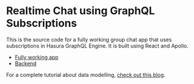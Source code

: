 # Realtime Chat using GraphQL Subscriptions

This is the source code for a fully working group chat app that uses subscriptions in Hasura GraphQL Engine. It is built using React and Apollo.

- [Fully working app](https://chat-example-trial-roar.herokuapp.com)
- [Backend](https://hasura-realtime-group-chat.herokuapp.com)

For a complete tutorial about data modelling, [check out this blog](https://blog.hasura.io/building-a-realtime-chat-app-with-graphql-subscriptions-d68cd33e73f).

